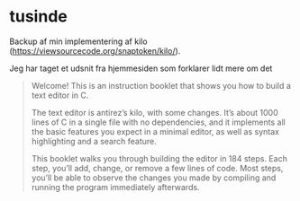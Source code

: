 # tusinde
Backup af min implementering af kilo (https://viewsourcecode.org/snaptoken/kilo/).

Jeg har taget et udsnit fra hjemmesiden som forklarer lidt mere om det

> Welcome! This is an instruction booklet that shows you how to build a text editor in C.
> 
> The text editor is antirez’s kilo, with some changes. It’s about 1000 lines of C in a single file with no dependencies, and it implements all the basic features you expect in a minimal editor, as well as syntax highlighting and a search feature.
> 
> This booklet walks you through building the editor in 184 steps. Each step, you’ll add, change, or remove a few lines of code. Most steps, you’ll be able to observe the changes you made by compiling and running the program immediately afterwards.
